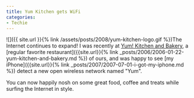 ```yaml
---
title: Yum Kitchen gets WiFi
categories:
- Techie
---
```


![]({{ site.url }}{% link /assets/posts/2008/yum-kitchen-logo.gif %})The Internet continues to expand! I was recently at [Yum! Kitchen and Bakery](http://www.yumkitchen.com/), a [regular favorite restaurant]({{site.url}}{% link _posts/2006/2006-01-22-yum-kitchen-and-bakery.md %}) of ours, and was happy to see [my iPhone]({{site.url}}{% link _posts/2007/2007-07-01-i-got-my-iphone.md %}) detect a new open wireless network named "Yum".

You can now happily nosh on some great food, coffee and treats while surfing the Internet in style.
